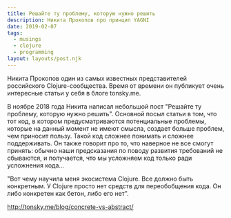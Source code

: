 ```yaml
---
title: Решайте ту проблему, которую нужно решить
description: Никита Прокопов про принцип YAGNI
date: 2019-02-07
tags:
  - musings
  - clojure
  - programming
layout: layouts/post.njk
---
```

Никита Прокопов один из самых известных представителей российского Clojure-сообщества. Время от времени он публикует очень интересные статьи у себя в блоге tonsky.me.

В ноябре 2018 года Никита написал небольшой пост "Решайте ту проблему, которую нужно решить". Основной посыл статьи в том, что тот код, в котором предусматриваются потенциальные проблемы, которые на данный момент не имеют смысла, создает больше проблем, чем приносит пользу. Такой код сложнее понимать и сложнее поддерживать. Он также говорит про то, что наверное не все смогут принять: обычно наши предсказания по поводу развития требований не сбываются, и получается, что мы усложняем код только ради усложнения кода...

"Вот чему научила меня экосистема Clojure. Все должно быть конкретным. У Clojure просто нет средств для переобобщения кода. Он либо конкретен как бетон, либо его нет".

http://tonsky.me/blog/concrete-vs-abstract/ 
